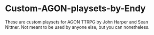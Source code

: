 # Custom-AGON-playsets-by-Endy

These are custom playsets for AGON TTRPG by John Harper and Sean Nittner. Not meant to be used by anyone else, but you can nonetheless. 
